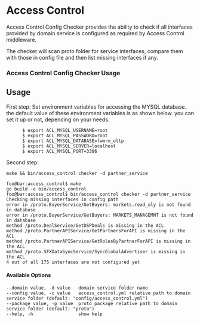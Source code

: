 Access Control
=======

Access Control Config Checker provides the ability to check if all interfaces provided by domain service is configured as required by Access Control middleware.

The checker will scan proto folder for service interfaces, compare them with those in config file and then list missing interfaces if any.

### Access Control Config Checker Usage
Usage
-----

First step: Set environment variables for accessing the MYSQL database. the default value of these environment variables is as shown below. you can set it up or not, depending on your needs.

          $ export ACL_MYSQL_USERNAME=root
          $ export ACL_MYSQL_PASSWORD=root
          $ export ACL_MYSQL_DATABASE=fwmrm_oltp
          $ export ACL_MYSQL_SERVER=localhost
          $ export ACL_MYSQL_PORT=3306
          
Second step:

```make && bin/access_control checker -d partner_service```
```console
foo@bar:access_control$ make
go build -o bin/access_control
foo@bar:access_control$ bin/access_control checker -d partner_service
Checking missing interfaces in config path  
error in /proto.BuyerService/GetBuyers: markets.read_oly is not found in database
error in /proto.BuyerService/GetBuyers: MARKETS_MANAGEMNT is not found in database
method /proto.DealService/GetDSPDeals is missing in the ACL 
method /proto.PartnerAPIService/GetPartnersForAPI is missing in the ACL 
method /proto.PartnerAPIService/GetRolesByPartnerForAPI is missing in the ACL 
method /proto.SFXDataSyncService/SyncGlobalAdvertiser is missing in the ACL 
4 out of all 175 interfaces are not configured yet
```

#### Available Options

```
--domain value, -d value   domain service folder name
--config value, -c value   access_control.yml relative path to domain service folder (default: "config/access_control.yml")
--package value, -p value  proto package relative path to domain service folder (default: "proto")
--help, -h                 show help
```
